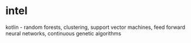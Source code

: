 # intel
kotlin - random forests, clustering, support vector machines, feed forward neural networks, continuous genetic algorithms
